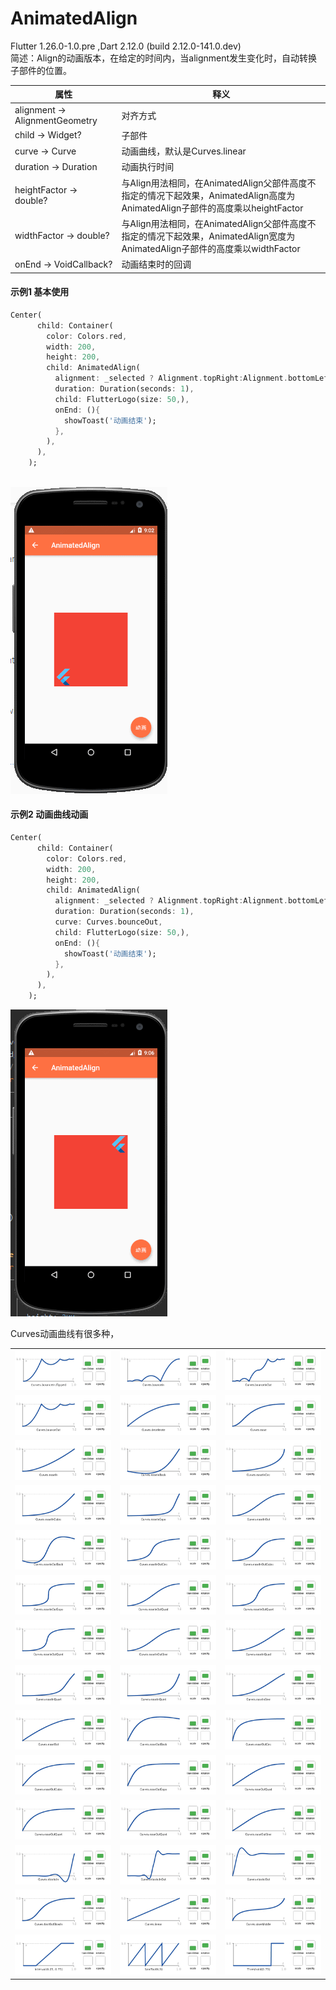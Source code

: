 # AnimatedAlign
Flutter 1.26.0-1.0.pre ,Dart 2.12.0 (build 2.12.0-141.0.dev)<br>
简述：Align的动画版本，在给定的时间内，当alignment发生变化时，自动转换子部件的位置。

|属性|释义|
|---|---|
|alignment → AlignmentGeometry|对齐方式|
|child → Widget?|子部件|
|curve → Curve|动画曲线，默认是Curves.linear|
|duration → Duration|动画执行时间|
|heightFactor → double?|与Align用法相同，在AnimatedAlign父部件高度不指定的情况下起效果，AnimatedAlign高度为AnimatedAlign子部件的高度乘以heightFactor|
|widthFactor → double?|与Align用法相同，在AnimatedAlign父部件高度不指定的情况下起效果，AnimatedAlign宽度为AnimatedAlign子部件的高度乘以widthFactor|
|onEnd → VoidCallback?|动画结束时的回调|

#### 示例1 基本使用

```dart
Center(
      child: Container(
        color: Colors.red,
        width: 200,
        height: 200,
        child: AnimatedAlign(
          alignment: _selected ? Alignment.topRight:Alignment.bottomLeft,
          duration: Duration(seconds: 1),
          child: FlutterLogo(size: 50,),
          onEnd: (){
            showToast('动画结束');
          },
        ),
      ),
    );
  
```

![img](https://github.com/DingMouRen/flutter_widget_wiki/raw/master/lib/widget/animatedAlign/res/animate_align_1.gif)


#### 示例2 动画曲线动画
```dart
Center(
      child: Container(
        color: Colors.red,
        width: 200,
        height: 200,
        child: AnimatedAlign(
          alignment: _selected ? Alignment.topRight:Alignment.bottomLeft,
          duration: Duration(seconds: 1),
          curve: Curves.bounceOut,
          child: FlutterLogo(size: 50,),
          onEnd: (){
            showToast('动画结束');
          },
        ),
      ),
    );
```

![img](https://github.com/DingMouRen/flutter_widget_wiki/raw/master/lib/widget/animatedAlign/res/animate_align_2.gif)<br>

Curves动画曲线有很多种，

||||
|---|---|---|
| ![img](https://github.com/DingMouRen/flutter_widget_wiki/raw/master/lib/widget/animatedAlign/res/Curves.bounceIn.flipped.gif) | ![img](https://github.com/DingMouRen/flutter_widget_wiki/raw/master/lib/widget/animatedAlign/res/Curves.bounceIn.gif) | ![img](https://github.com/DingMouRen/flutter_widget_wiki/raw/master/lib/widget/animatedAlign/res/Curves.bounceInOut.gif) |
| ![img](https://github.com/DingMouRen/flutter_widget_wiki/raw/master/lib/widget/animatedAlign/res/Curves.bounceOut.gif) | ![img](https://github.com/DingMouRen/flutter_widget_wiki/raw/master/lib/widget/animatedAlign/res/Curves.decelerate.gif) | ![img](https://github.com/DingMouRen/flutter_widget_wiki/raw/master/lib/widget/animatedAlign/res/Curves.ease.gif) |
| ![img](https://github.com/DingMouRen/flutter_widget_wiki/raw/master/lib/widget/animatedAlign/res/Curves.easeIn.gif) | ![img](https://github.com/DingMouRen/flutter_widget_wiki/raw/master/lib/widget/animatedAlign/res/Curves.easeInBack.gif) | ![img](https://github.com/DingMouRen/flutter_widget_wiki/raw/master/lib/widget/animatedAlign/res/Curves.easeInCirc.gif) |
| ![img](https://github.com/DingMouRen/flutter_widget_wiki/raw/master/lib/widget/animatedAlign/res/Curves.easeInCubic.gif) | ![img](https://github.com/DingMouRen/flutter_widget_wiki/raw/master/lib/widget/animatedAlign/res/Curves.easeInExpo.gif) | ![img](https://github.com/DingMouRen/flutter_widget_wiki/raw/master/lib/widget/animatedAlign/res/Curves.easeInOut.gif) |
| ![img](https://github.com/DingMouRen/flutter_widget_wiki/raw/master/lib/widget/animatedAlign/res/Curves.easeInOutBack.gif) | ![img](https://github.com/DingMouRen/flutter_widget_wiki/raw/master/lib/widget/animatedAlign/res/Curves.easeInOutCirc.gif) | ![img](https://github.com/DingMouRen/flutter_widget_wiki/raw/master/lib/widget/animatedAlign/res/Curves.easeInOutCubic.gif) |
| ![img](https://github.com/DingMouRen/flutter_widget_wiki/raw/master/lib/widget/animatedAlign/res/Curves.easeInOutExpo.gif) | ![img](https://github.com/DingMouRen/flutter_widget_wiki/raw/master/lib/widget/animatedAlign/res/Curves.easeInOutQuad.gif) | ![img](https://github.com/DingMouRen/flutter_widget_wiki/raw/master/lib/widget/animatedAlign/res/Curves.easeInOutQuart.gif) |
| ![img](https://github.com/DingMouRen/flutter_widget_wiki/raw/master/lib/widget/animatedAlign/res/Curves.easeInOutQuint.gif) | ![img](https://github.com/DingMouRen/flutter_widget_wiki/raw/master/lib/widget/animatedAlign/res/Curves.easeInOutSine.gif) | ![img](https://github.com/DingMouRen/flutter_widget_wiki/raw/master/lib/widget/animatedAlign/res/Curves.easeInQuad.gif) |
| ![img](https://github.com/DingMouRen/flutter_widget_wiki/raw/master/lib/widget/animatedAlign/res/Curves.easeInQuart.gif) | ![img](https://github.com/DingMouRen/flutter_widget_wiki/raw/master/lib/widget/animatedAlign/res/Curves.easeInQuint.gif) | ![img](https://github.com/DingMouRen/flutter_widget_wiki/raw/master/lib/widget/animatedAlign/res/Curves.easeInSine.gif) |
| ![img](https://github.com/DingMouRen/flutter_widget_wiki/raw/master/lib/widget/animatedAlign/res/Curves.easeOut.gif) | ![img](https://github.com/DingMouRen/flutter_widget_wiki/raw/master/lib/widget/animatedAlign/res/Curves.easeOutBack.gif) | ![img](https://github.com/DingMouRen/flutter_widget_wiki/raw/master/lib/widget/animatedAlign/res/Curves.easeOutCirc.gif) |
| ![img](https://github.com/DingMouRen/flutter_widget_wiki/raw/master/lib/widget/animatedAlign/res/Curves.easeOutCubic.gif) | ![img](https://github.com/DingMouRen/flutter_widget_wiki/raw/master/lib/widget/animatedAlign/res/Curves.easeOutExpo.gif) | ![img](https://github.com/DingMouRen/flutter_widget_wiki/raw/master/lib/widget/animatedAlign/res/Curves.easeOutQuad.gif) |
| ![img](https://github.com/DingMouRen/flutter_widget_wiki/raw/master/lib/widget/animatedAlign/res/Curves.easeOutQuart.gif) | ![img](https://github.com/DingMouRen/flutter_widget_wiki/raw/master/lib/widget/animatedAlign/res/Curves.easeOutQuint.gif) | ![img](https://github.com/DingMouRen/flutter_widget_wiki/raw/master/lib/widget/animatedAlign/res/Curves.easeOutSine.gif) |
| ![img](https://github.com/DingMouRen/flutter_widget_wiki/raw/master/lib/widget/animatedAlign/res/Curves.elasticIn.gif) | ![img](https://github.com/DingMouRen/flutter_widget_wiki/raw/master/lib/widget/animatedAlign/res/Curves.elasticInOut.gif) | ![img](https://github.com/DingMouRen/flutter_widget_wiki/raw/master/lib/widget/animatedAlign/res/Curves.elasticOut.gif) |
| ![img](https://github.com/DingMouRen/flutter_widget_wiki/raw/master/lib/widget/animatedAlign/res/Curves.fastOutSlowIn.gif) | ![img](https://github.com/DingMouRen/flutter_widget_wiki/raw/master/lib/widget/animatedAlign/res/Curves.linear.gif) | ![img](https://github.com/DingMouRen/flutter_widget_wiki/raw/master/lib/widget/animatedAlign/res/Curves.slowMiddle.gif) |
| ![img](https://github.com/DingMouRen/flutter_widget_wiki/raw/master/lib/widget/animatedAlign/res/Interval(0.25,0.75).gif) | ![img](https://github.com/DingMouRen/flutter_widget_wiki/raw/master/lib/widget/animatedAlign/res/SawTooth(3).gif) | ![img](https://github.com/DingMouRen/flutter_widget_wiki/raw/master/lib/widget/animatedAlign/res/Threshold(0.75).gif) |

